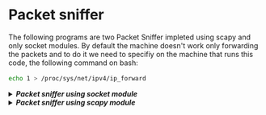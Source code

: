 # Packet sniffer
The following programs are two Packet Sniffer impleted using scapy and only socket modules.
By default the machine doesn't work only forwarding the packets and to do it we need to specifiy on the machine that runs this code, the following command on bash:
```bash
echo 1 > /proc/sys/net/ipv4/ip_forward 
```
<details> <summary> <b><i>Packet sniffer using socket module</i></b> </summary> 
The packet sniffer pkt_sniffer.py is implemented using only socket module and looking to Layer 2 primitives.
To use this Packet Sniffer, you need to install the following modules for python3, through this command:
<pre lang="bash"><code> pip3 install termcolor argparse</code></pre>
To run the program, you need to type for example this command on bash:
<pre lang="bash"><code> sudo python3 pkt_sniffer.py -if eth0 </code></pre>
This command will display only the number of sniffed packets w.r.t the type of the headers. An example of output of the command is shown in the following image:<br>
<img src="output.png" width="300" alt="output"><br>
If you add the option <i>-verbose</i>, you can obtain a different behaviour of the program:
<pre lang="bash"><code> sudo python3 pkt_sniffer.py -if eth0 -verbose </code></pre>
This command will display all fields of each sniffed packet. An example of output of the command is shown in the following image:<br>
<img src="output_verbose.png" width="300" alt="output_verbose"><br>
To check which parameters you can insert, you can type the command:
<pre lang="bash"><code> sudo python3 pkt_sniffer.py --help </code></pre>
</details>
<details> <summary> <b><i>Packet sniffer using scapy module</i></b> </summary> 
The packet sniffer scapy_pkt_sniffer.py is implemented using only socket module and looking to Layer 2 primitives.
To use this Packet Sniffer, you need to install the following modules for python3, through this command:
<pre lang="bash"><code> pip3 install termcolor argparse </code></pre>
To run the program, you can type for example this command on bash:
<pre lang="bash"><code> sudo python3 pkt_sniffer.py -if eth0 </code></pre>
This command will display only the number of sniffed packets w.r.t the type of the headers. An example of output of the command is shown in the following image:<br>
<img src="scapy_output.png" width="300" alt="scapy_output"><br>
If you add the option <i>-verbose</i>, you can obtain a different behaviour of the program:
<pre lang="bash"><code> sudo python3 pkt_sniffer.py -if eth0 -verbose </code></pre>
This command will display all fields of each sniffed packet. An example of output of the command is shown in the following image:<br>
<img src="scapy_output_verbose.png" width="300" alt="scapy_output_verbose"><br>
To check which parameters you can insert, you can type the command:
<pre lang="bash"><code> sudo python3 pkt_sniffer.py --help  </code></pre>
</details>

